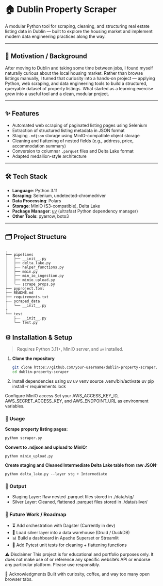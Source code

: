 # 🏠 Dublin Property Scraper

A modular Python tool for scraping, cleaning, and structuring real estate listing data in Dublin — built to explore the housing market and implement modern data engineering practices along the way.

---

## 🧭 Motivation / Background

After moving to Dublin and taking some time between jobs, I found myself naturally curious about the local housing market. Rather than browse listings manually, I turned that curiosity into a hands-on project — applying Python, web scraping, and data engineering tools to build a structured, queryable dataset of property listings. What started as a learning exercise grew into a useful tool and a clean, modular project.

---

## ✨ Features

- Automated web scraping of paginated listing pages using Selenium
- Extraction of structured listing metadata in JSON format
- Staging `.ndjson` storage using MinIO-compatible object storage
- Cleaning and flattening of nested fields (e.g., address, price, accommodation summary)
- Conversion to columnar `.parquet` files and Delta Lake format
- Adapted medallion-style architecture

---

## 🛠 Tech Stack

- **Language**: Python 3.11  
- **Scraping**: Selenium, undetected-chromedriver  
- **Data Processing**: Polars  
- **Storage**: MinIO (S3-compatible), Delta Lake  
- **Package Manager**: [uv](https://github.com/astral-sh/uv) (ultrafast Python dependency manager)  
- **Other Tools**: pyarrow, boto3

---

## 🗂 Project Structure
```
.
├── pipelines
│   ├── __init__.py
│   ├── delta_lake.py
│   ├── helper_functions.py
│   ├── main.py
│   ├── min_io_ingestion.py
│   ├── minio_upload.py
│   └── scrape_props.py
├── pyproject.toml
├── README.md
├── requirements.txt
├── scraped_data
│   └── __init__.py
├
└── test
    ├── __init__.py
    └── test.py

```

## ⚙️ Installation & Setup

> Requires Python 3.11+, MinIO server, and `uv` installed.

1. **Clone the repository**
   ```bash
   git clone https://github.com/your-username/dublin-property-scraper.git
   cd dublin-property-scraper
2. Install dependencies using uv
uv venv
source .venv/bin/activate
uv pip install -r requirements.lock

Configure MinIO access
Set your AWS_ACCESS_KEY_ID, AWS_SECRET_ACCESS_KEY, and AWS_ENDPOINT_URL as environment variables.

### 🚀 Usage

**Scrape property listing pages:**

```bash
python scraper.py
```
**Convert to .ndjson and upload to MinIO:**
```
python minio_upload.py
```
**Create staging and Cleaned Intermediate Delta Lake table from raw JSON:**
```
python delta_lake.py --layer stg + Intermediate

```

### 🔎 Output

- Staging Layer: Raw nested .parquet files stored in ./data/stg/
- Silver Layer: Cleaned, flattened .parquet files stored in ./data/silver/

### 🔭 Future Work / Roadmap

- ⏳ Add orchestration with Dagster (Currently in dev)
- 🧱 Load silver layer into a data warehouse (Druid / DuckDB)
- 📊 Build a dashboard in Apache Superset or Streamlit
- 🧪 Add Pytest unit tests for cleaning + flattening functions



⚠️ Disclaimer
This project is for educational and portfolio purposes only. It does not make use of or reference any specific website’s API or endorse any particular platform. Please use responsibly.

🙌 Acknowledgments
Built with curiosity, coffee, and way too many open browser tabs.


